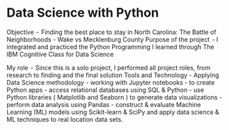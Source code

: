 # Data Science with Python

Objective  -  Finding the best place to stay in North Carolina: The Battle of Neighborhoods - Wake vs Mecklenburg County
‍Purpose of the project  - I integrated and practiced the Python Programming  I learned through The IBM Cognitive Class for Data Science

‍My role  -  Since this is a solo project, I performed all project roles, from research to finding and the final solution
Tools and Technology -  Applying Data Science methodology - working with Jupyter notebooks -  to create Python apps - access relational databases using SQL & Python - use Python libraries ( Matplotlib and Seaborn ) to generate data visualizations - perform data analysis using Pandas - construct & evaluate Machine Learning (ML) models using Scikit-learn & SciPy and apply data science & ML techniques to real location data sets.

